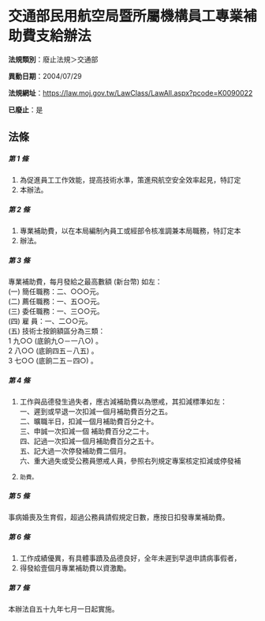 # 交通部民用航空局暨所屬機構員工專業補助費支給辦法

**法規類別**：廢止法規＞交通部

**異動日期**：2004/07/29  

**法規網址**：https://law.moj.gov.tw/LawClass/LawAll.aspx?pcode=K0090022

**已廢止**：是



## 法條
##### 第 1 條
1. 為促進員工工作效能，提高技術水準，策進飛航空安全效率起見，特訂定
1. 本辦法。

##### 第 2 條
1. 專業補助費，以在本局編制內員工或經部令核准調兼本局職務，特訂定本
1. 辦法。

##### 第 3 條
專業補助費，每月發給之最高數額 (新台幣) 如左：  
 (一) 簡任職務：二、○○○元。  
 (二) 薦任職務：一、五○○元。  
 (三) 委任職務：一、三○○元。  
 (四) 雇    員：一、二○○元。  
 (五) 技術士按餉額區分為三類：  
      1 九○○ (底餉九○－一八○) 。  
      2 八○○ (底餉四五－八五) 。  
      3 七○○ (底餉二五－四○) 。  

##### 第 4 條
1. 工作與品德發生過失者，應古減補助費以為懲戒，其扣減標準如左：  
一、遲到或早退一次扣減一個月補助費百分之五。  
二、曠職半日，扣減一個月補助費百分之十。  
三、申誠一次扣減一個  補助費百分之二十。  
四、記過一次扣減一個月補助費百分之五十。  
五、記大過一次停發補助費二個月。  
六、重大過失或受公務員懲戒人員，參照右列規定專案核定扣減或停發補
1.     助費。

##### 第 5 條
事病婚喪及生育假，超過公務員請假規定日數，應按日扣發專業補助費。

##### 第 6 條
1. 工作成績優異，有具體事蹟及品德良好，全年未遲到早退申請病事假者，
1. 得發給壹個月專業補助費以資激勵。

##### 第 7 條
本辦法自五十九年七月一日起實施。


